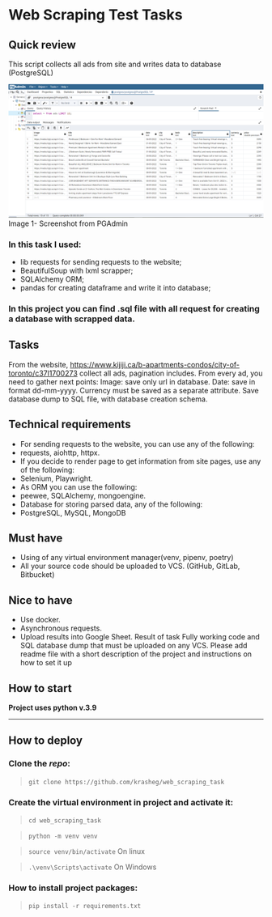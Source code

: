 # Web Scraping Test Tasks

## Quick review
 This script collects all ads from site and writes data to database (PostgreSQL)

![Alt text](additional_files/pg_admin_screenshot.PNG)
Image 1- Screenshot from PGAdmin

### In this task I used:
- lib requests for sending requests to the website;
- BeautifulSoup with lxml scrapper;
- SQLAlchemy ORM;
- pandas for creating dataframe and write it into database;
### In this project you can find .sql file with all request for creating a database with scrapped data.

## Tasks
From the website, https://www.kijiji.ca/b-apartments-condos/city-of-toronto/c37l1700273
collect all ads, pagination includes.
From every ad, you need to gather next points:
Image: save only url in database.
Date: save in format dd-mm-yyyy.
Currency must be saved as a separate attribute.
Save database dump to SQL file, with database creation schema.
## Technical requirements
- For sending requests to the website, you can use any of the following:
- requests, aiohttp, httpx.
- If you decide to render page to get information from site pages, use any of the
following:
- Selenium, Playwright.
- As ORM you can use the following:
- peewee, SQLAlchemy, mongoengine.
- Database for storing parsed data, any of the following:
- PostgreSQL, MySQL, MongoDB
## Must have
- Using of any virtual environment manager(venv, pipenv, poetry)
- All your source code should be uploaded to VCS. (GitHub, GitLab, Bitbucket)
## Nice to have
- Use docker.
- Asynchronous requests.
- Upload results into Google Sheet.
Result of task
Fully working code and SQL database dump that must be uploaded on any VCS. Please add
readme file with a short description of the project and instructions on how to set it up


## How to start

__Project uses python v.3.9__

***

## How to deploy

### Clone the _repo_:

> `git clone https://github.com/krasheg/web_scraping_task`

### Create the virtual environment in project and activate it:

> `cd web_scraping_task`

> `python -m venv venv`

> `source venv/bin/activate` On linux

> `.\venv\Scripts\activate` On Windows

### How to install project packages:

> `pip install -r requirements.txt`
